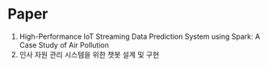 # Paper
1. High-Performance IoT Streaming Data Prediction System using Spark: A Case Study of Air Pollution
2. 인사 자원 관리 시스템을 위한 챗봇 설계 및 구현

